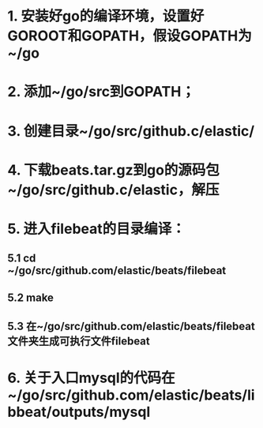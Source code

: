 # 1. 安装好go的编译环境，设置好GOROOT和GOPATH，假设GOPATH为~/go
# 2. 添加~/go/src到GOPATH；
# 3. 创建目录~/go/src/github.c/elastic/ 
# 4. 下载beats.tar.gz到go的源码包~/go/src/github.c/elastic，解压
# 5. 进入filebeat的目录编译：
## 5.1 cd ~/go/src/github.com/elastic/beats/filebeat
## 5.2 make 
## 5.3 在~/go/src/github.com/elastic/beats/filebeat文件夹生成可执行文件filebeat

# 6. 关于入口mysql的代码在~/go/src/github.com/elastic/beats/libbeat/outputs/mysql
